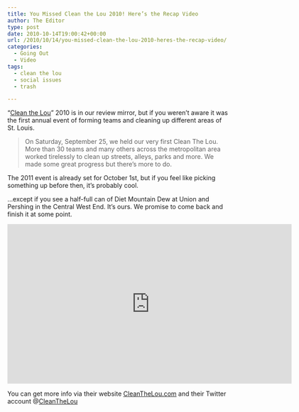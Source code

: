 ```yaml
---
title: You Missed Clean the Lou 2010! Here’s the Recap Video
author: The Editor
type: post
date: 2010-10-14T19:00:42+00:00
url: /2010/10/14/you-missed-clean-the-lou-2010-heres-the-recap-video/
categories:
  - Going Out
  - Video
tags:
  - clean the lou
  - social issues
  - trash

---
```

&#8220;<a href="http://www.cleanthelou.com/" target="_blank">Clean the Lou</a>&#8221; 2010 is in our review mirror, but if you weren&#8217;t aware it was the first annual event of forming teams and cleaning up different areas of St. Louis.

> On Saturday, September 25, we held our very first Clean The Lou. More than 30 teams and many others across the metropolitan area worked tirelessly to clean up streets, alleys, parks and more. We made some great progress but there&#8217;s more to do.

The 2011 event is already set for October 1st, but if you feel like picking something up before then, it&#8217;s probably cool.

&#8230;except if you see a half-full can of Diet Mountain Dew at Union and Pershing in the Central West End. It&#8217;s ours. We promise to come back and finish it at some point.

<div class="embed-vimeo" style="text-align: center;">
  <iframe src="https://player.vimeo.com/video/15757990" width="640" height="360" frameborder="0" webkitallowfullscreen mozallowfullscreen allowfullscreen></iframe>
</div>

You can get more info via their website <a href="http://www.cleanthelou.com/" target="_blank">CleanTheLou.com</a> and their Twitter account @<a href="http://twitter.com/CleanTheLou" target="_blank">CleanTheLou</a>